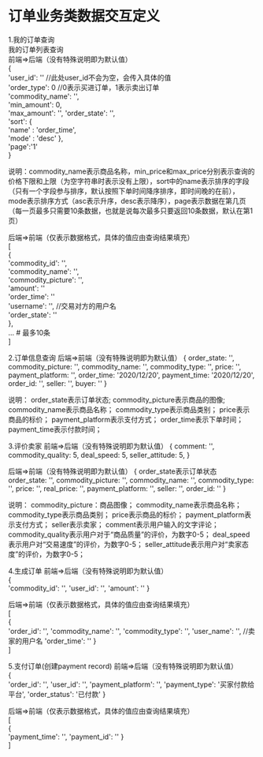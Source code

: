 # 订单业务类数据交互定义  
1.我的订单查询  
我的订单列表查询  
前端=>后端（没有特殊说明即为默认值）  
{  
    'user_id': '' //此处user_id不会为空，会传入具体的值  
    'order_type': 0 //0表示买进订单，1表示卖出订单  
    'commodity_name': '',  
    'min_amount': 0,  
    'max_amount': '',
    'order_state': '',  
    'sort': {  
        'name' : 'order_time',  
        'mode' : 'desc' 
    },  
    'page':'1'  
}  
  
说明：commodity_name表示商品名称，min_price和max_price分别表示查询的价格下限和上限（为空字符串时表示没有上限），sort中的name表示排序的字段（只有一个字段参与排序，默认按照下单时间降序排序，即时间晚的在前），mode表示排序方式（asc表示升序，desc表示降序），page表示数据在第几页（每一页最多只需要10条数据，也就是说每次最多只要返回10条数据，默认在第1页）  
  
后端=>前端（仅表示数据格式，具体的值应由查询结果填充）  
[  
    {  
        'commodity_id': '',  
        'commodity_name': '',  
        'commodity_picture': '',  
        'amount': ''  
        'order_time': ''  
        'username': '', //交易对方的用户名  
        'order_state': ''  
    },  
    ... # 最多10条  
]  


2.订单信息查询
后端=>前端（没有特殊说明即为默认值）
{
    order_state: '',
    commodity_picture: '',
    commodity_name: '',
    commodity_type: '',
    price: '',
    payment_platform: '',
    order_time: '2020/12/20',
    payment_time: '2020/12/20', 
    order_id: '',
    seller: '',
    buyer: ''
}

说明：
      order_state表示订单状态;
      commodity_picture表示商品的图像;
      commodity_name表示商品名称；
      commodity_type表示商品类别；
      price表示商品的标价；
      payment_platform表示支付方式；
      order_time表示下单时间；
      payment_time表示付款时间；


3.评价卖家
前端=>后端（没有特殊说明即为默认值）
{
    comment: '',
    commodity_quality: 5,
    deal_speed: 5,
    seller_attitude: 5,
}

后端=>前端（没有特殊说明即为默认值）
{
    order_state表示订单状态
    order_state: '',
    commodity_picture: '',
    commodity_name: '',
    commodity_type: '',
    price: '',
    real_price: '',
    payment_platform: '',
    seller: '',
    order_id: ''
}

说明：
    commodity_picture：商品图像；
    commodity_name表示商品名称；
    commodity_type表示商品类别；
    price表示商品的标价；
    payment_platform表示支付方式；
    seller表示卖家；
    comment表示用户输入的文字评论；
    commodity_quality表示用户对于“商品质量”的评价，为数字0-5；
    deal_speed表示用户对“交易速度”的评价，为数字0-5；
    seller_attitude表示用户对“卖家态度”的评价，为数字0-5；


4.生成订单
前端=>后端（没有特殊说明即为默认值）  
{  
        'commodity_id': '',
        'user_id': '',
        'amount': ''
}

后端=>前端（仅表示数据格式，具体的值应由查询结果填充）  
[  
    {   
        'order_id': '',
        'commodity_name': '',
        'commodity_type': '', 
        'user_name': '', //卖家的用户名
        'order_time': ''
    }  
]  

5.支付订单(创建payment record)
前端=>后端（没有特殊说明即为默认值）  
{  
        'order_id': '',
        'user_id': '',
        'payment_platform': '',
        'payment_type': '买家付款给平台',
        'order_status': '已付款'
}

后端=>前端（仅表示数据格式，具体的值应由查询结果填充）  
[  
    {   
        'payment_time': '',
        'payment_id': ''
    }  
]  